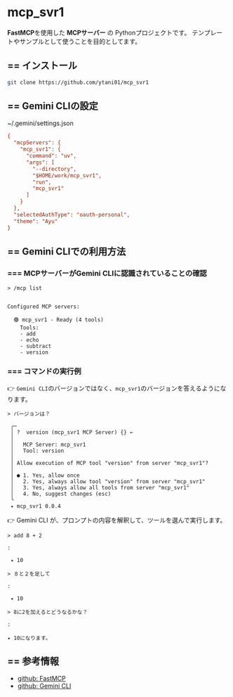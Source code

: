 # mcp_svr1

**FastMCP**を使用した **MCPサーバー** の Pythonプロジェクトです。
テンプレートやサンプルとして使うことを目的としてます。

## == インストール

``` bash
git clone https://github.com/ytani01/mcp_svr1
```


## == Gemini CLIの設定

~/.gemini/settings.json
``` ini
{
  "mcpServers": {
    "mcp_svr1": {
      "command": "uv",
      "args": [
        "--directory",
        "$HOME/work/mcp_svr1",
        "run",
        "mcp_svr1"
      ]
    }
  },
  "selectedAuthType": "oauth-personal",
  "theme": "Ayu"
}
```


## == Gemini CLIでの利用方法

### === MCPサーバーがGemini CLIに認識されていることの確認


``` text
> /mcp list


Configured MCP servers:

  🟢 mcp_svr1 - Ready (4 tools)
    Tools:
    - add
    - echo
    - subtract
    - version
```

### === コマンドの実行例

👉 `Gemini CLI`のバージョンではなく、`mcp_svr1`のバージョンを答えるようになります。
``` text
> バージョンは？

 ╭─
 │ ?  version (mcp_svr1 MCP Server) {} ←
 │
 │   MCP Server: mcp_svr1
 │   Tool: version
 │
 │ Allow execution of MCP tool "version" from server "mcp_svr1"?
 │
 │ ● 1. Yes, allow once
 │   2. Yes, always allow tool "version" from server "mcp_svr1"
 │   3. Yes, always allow all tools from server "mcp_svr1"
 │   4. No, suggest changes (esc)
 ╰
 ✦ mcp_svr1 0.0.4
```


👉 Gemini CLI が、プロンプトの内容を解釈して、ツールを選んで実行します。
``` text
> add 8 + 2

:

 ✦ 10
```

``` text
> ８と２を足して

:

 ✦ 10
```

``` text
> 8に2を加えるとどうなるかな？

:

✦ 10になります。
```


## == 参考情報

- [github: FastMCP](https://github.com/jlowin/fastmcp)
- [github: Gemini CLI](https://github.com/google-gemini/gemini-cli)
